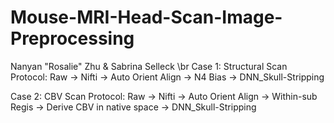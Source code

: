 # Mouse-MRI-Head-Scan-Image-Preprocessing
Nanyan "Rosalie" Zhu & Sabrina Selleck \br
Case 1: Structural Scan Protocol: Raw -> Nifti -> Auto Orient Align -> N4 Bias -> DNN_Skull-Stripping

Case 2: CBV Scan Protocol: Raw -> Nifti -> Auto Orient Align -> Within-sub Regis -> Derive CBV in native space -> DNN_Skull-Stripping
